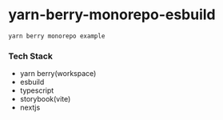 # yarn-berry-monorepo-esbuild

```
yarn berry monorepo example
```

### Tech Stack

- yarn berry(workspace)
- esbuild
- typescript
- storybook(vite)
- nextjs
